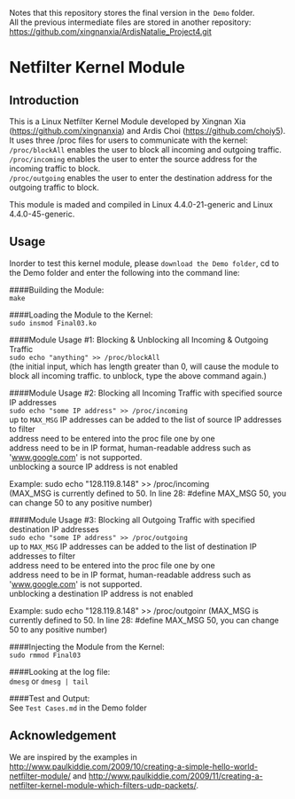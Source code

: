 Notes that this repository stores the final version in the` Demo` folder. </br>
All the previous intermediate files are stored in another repository: https://github.com/xingnanxia/ArdisNatalie_Project4.git

# Netfilter Kernel Module

## Introduction
This is a Linux Netfilter Kernel Module developed by Xingnan Xia (https://github.com/xingnanxia) and Ardis Choi (https://github.com/choiy5). It uses three /proc files for users to communicate with the kernel: </br>
  `/proc/blockAll` enables the user to block all incoming and outgoing traffic. </br>
  `/proc/incoming` enables the user to enter the source address for the incoming traffic to block. </br>
  `/proc/outgoing` enables the user to enter the destination address for the outgoing traffic to block. </br>
 
This module is maded and compiled in Linux 4.4.0-21-generic and Linux 4.4.0-45-generic. 
  
## Usage

Inorder to test this kernel module, please `download the Demo folder`, cd to the Demo folder and 
enter the following into the command line:

####Building the Module: </br>
`make`

####Loading the Module to the Kernel: </br>
`sudo insmod Final03.ko`


####Module Usage #1: Blocking & Unblocking all Incoming & Outgoing Traffic </br>
`sudo echo "anything" >> /proc/blockAll` </br>
(the initial input, which has length greater than 0, will cause the module to block all incoming traffic.
to unblock, type the above command again.) </br>


####Module Usage #2: Blocking all Incoming Traffic with specified source IP addresses</br>
`sudo echo "some IP address" >> /proc/incoming`</br>
up to `MAX_MSG` IP addresses can be added to the list of source IP addresses to filter </br>
address need to be entered into the proc file one by one </br>
address need to be in IP format, human-readable address such as 'www.google.com' is not supported. </br>
unblocking a source IP address is not enabled </br>

Example: sudo echo "128.119.8.148" >> /proc/incoming </br>
(MAX_MSG is currently defined to 50. In line 28: #define MAX_MSG 50, you can change 50 to any positive number) </br>

####Module Usage #3: Blocking all Outgoing Traffic with specified destination IP addresses</br>
`sudo echo "some IP address" >> /proc/outgoing`</br>
up to `MAX_MSG` IP addresses can be added to the list of destination IP addresses to filter </br>
address need to be entered into the proc file one by one </br>
address need to be in IP format, human-readable address such as 'www.google.com' is not supported. </br>
unblocking a destination IP address is not enabled </br>

Example: sudo echo "128.119.8.148" >> /proc/outgoinr
(MAX_MSG is currently defined to 50. In line 28: #define MAX_MSG 50, you can change 50 to any positive number) </br>

####Injecting the Module from the Kernel: </br>
`sudo rmmod Final03`

####Looking at the log file: </br>
`dmesg` or `dmesg | tail`

####Test and Output: </br>
See `Test Cases.md` in the Demo folder 

## Acknowledgement
We are inspired by the examples in http://www.paulkiddie.com/2009/10/creating-a-simple-hello-world-netfilter-module/ and http://www.paulkiddie.com/2009/11/creating-a-netfilter-kernel-module-which-filters-udp-packets/.
